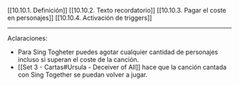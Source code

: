 [[10.10.1. Definición]]
[[10.10.2. Texto recordatorio]]
[[10.10.3. Pagar el coste en personajes]]
[[10.10.4. Activación de triggers]]

---
Aclaraciones:
- Para Sing Togheter puedes agotar cualquier cantidad de personajes incluso si superan el coste de la canción.
- [[Set 3 - Cartas#Ursula - Deceiver of All]] hace que la canción cantada con Sing Together se puedan volver a jugar.